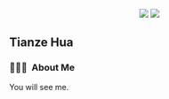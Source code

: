 <p align="center"> 
	<img src="https://i.pinimg.com/originals/9f/86/b4/9f86b47b419ab91250927b7fad7f08fd.gif" /> 
	<img src="https://readme-typing-svg.herokuapp.com?font=Serif&color=%23116BF7&size=18&duration=6000&center=true&vCenter=true&width=600&height=30&lines=%E2%80%9Cest%C3%A1+lloviendo+en+Macondo.%E2%80%9D+" /> 
</p>


## Tianze Hua

### 👨🏻‍💻 &nbsp;About Me

You will see me.
